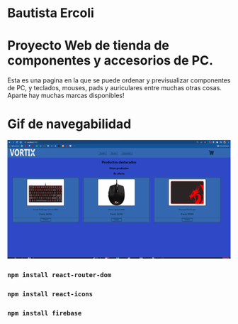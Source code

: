 # Bautista Ercoli
# Proyecto Web de tienda de componentes y accesorios de PC.
Esta es una pagina en la que se puede ordenar y previsualizar componentes de PC, y teclados, mouses, pads y auriculares entre muchas otras cosas. Aparte hay muchas marcas disponibles!

# Gif de navegabilidad

![image](https://github.com/bautiercoli/ecomerce-react/blob/master/src/media/animacion.gif)

###  `npm install react-router-dom`
###  `npm install react-icons`
### `npm install firebase`